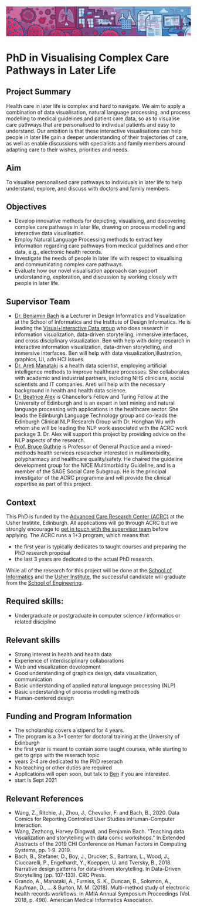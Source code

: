![](figures/Doctors_Covid19.jpg)


# PhD in Visualising Complex Care Pathways in Later Life

## Project Summary

Health care in later life is complex and hard to navigate. We aim to apply a combination of data visualisation, natural language processing, and process modelling to medical guidelines and patient care data, so as to visualise care pathways that are personalised to individual patients and easy to understand. Our ambition is that these interactive visualisations can help people in later life gain a deeper understanding of their trajectories of care, as well as enable discussions with specialists and family members around adapting care to their wishes, priorities and needs.

## Aim

To visualise personalised care pathways to individuals in later life to help understand, explore, and discuss with doctors and family members.

## Objectives
* Develop innovative methods for depicting, visualising, and discovering
complex care pathways in later life, drawing on process modelling and interactive data visualisation.
* Employ Natural Language Processing methods to extract key information regarding care pathways from medical guidelines and other data, e.g., electronic health records.
* Investigate the needs of people in later life with respect to visualising and communicating complex care pathways.
* Evaluate how our novel visualisation approach can support understanding, exploration, and discussion by working closely with people in later life.


## Supervisor Team

* [Dr. Benjamin Bach](http://benjbach.me) is a Lecturer in Design Informatics and Visualization at the School of Informatics and the Institute of Design Informatics. He is leading the [Visual+Interactive Data group](http://visualinteractivedata.github.io) who does research in information visualization, data-driven storytelling, immersive interfaces, and cross disciplinary visualization. Ben with help with doing research in interactive information visualization, data-driven storytelling, and immersive interfaces. Ben will help with data visualization,illustration, graphics, UI, adn HCI issues. 
* [Dr. Areti Manataki](http://www.homepages.ed.ac.uk/amanatak/) is a health data scientist, employing artificial intelligence methods to improve healthcare processes. She collaborates with academic and industrial partners, including NHS clinicians, social scientists and IT companies. Areti will help with the necessary background in health and health data science.
* [Dr. Beatrice Alex](http://homepages.inf.ed.ac.uk/balex) is Chancellor’s Fellow and Turing Fellow at the University of Edinburgh and is an expert in text mining and natural language processing with applications in the healthcare sector. She leads the Edinburgh Language Technology group and co-leads the Edinburgh Clinical NLP Research Group with Dr. Honghan Wu with whom she will be leading the NLP work associated with the ACRC work package 3.  Dr. Alex will support this project by providing advice on the NLP aspects of the research.
* [Prof. Bruce Guthrie](https://www.ed.ac.uk/profile/bruce-guthrie) is Professor of General Practice and a mixed-methods health services researcher interested in multimorbidity, polypharmacy and healthcare quality/safety. He chaired the guideline development group for the NICE Multimorbidity Guideline, and is a member of the SAGE Social Care Subgroup. He is the principal investigator of the ACRC programme and will provide the clinical expertise as part of this project.

## Context

This PhD is funded by the [Advanced Care Research Center (ACRC)](http://www.edin.care) at the Usher Institite, Edinburgh. All applications will go through ACRC but we strongly encourage to [get in touch with the supervisor team](mailto:bbach@inf.ed.ac.uk) before applying. The ACRC runs a 1+3 program, which means that
- the first year is typically dedicates to taught courses and preparing the PhD research proposal
- the last 3 years are dedicated to the actual PhD research. 

While all of the research for this project will be done at the [School of Informatics](https://www.ed.ac.uk/informatics) and the [Usher Institute](https://www.ed.ac.uk/usher), the successful candidate will graduate from the [School of Engineering](https://www.eng.ed.ac.uk).

## Required skills: 
* Undergraduate or postgraduate in computer science / informatics or related discipline


## Relevant skills
* Strong interest in health and health data 
* Experience of interdisciplinary collaborations 
* Web and visualization development
* Good understanding of graphics design, data visualization, communication 
* Basic understanding of applied natural language processing (NLP)
* Basic understanding of process modelling methods
* Human-centered design


## Funding and Program Information 
* The scholarship covers a stipend for 4 years. 
* The program is a 3+1 center for doctoral training at the University of Edinburgh
* the first year is meant to contain some taught courses, while starting to get to grips with the reserach topic
* years 2-4 are dedicated to the PhD reserach
* No teaching or other duties are required
* Applications will open soon, but talk to [Ben](bbach@inf.ed.ac.uk) if you are interested.
* start is Sept 2021

## Relevant References
* Wang, Z., Ritchie, J., Zhou, J., Chevalier, F. and Bach, B., 2020. Data Comics for Reporting Controlled User Studies inHuman-Computer Interaction.
* Wang, Zezhong, Harvey Dingwall, and Benjamin Bach. "Teaching data visualization and storytelling with data comic workshops." In Extended Abstracts of the 2019 CHI Conference on Human Factors in Computing Systems, pp. 1-9. 2019.
* Bach, B., Stefaner, D., Boy, J., Drucker, S., Bartram, L., Wood, J., Ciuccarelli, P., Engelhardt, Y., Koeppen, U. and Tversky, B., 2018. Narrative design patterns for data-driven storytelling. In Data-Driven Storytelling (pp. 107-133). CRC Press.
* Grando, A., Manataki, A., Furniss, S. K., Duncan, B., Solomon, A., Kaufman, D., ... & Burton, M. M. (2018). Multi-method study of electronic health records workflows. In AMIA Annual Symposium Proceedings (Vol. 2018, p. 498). American Medical Informatics Association.
